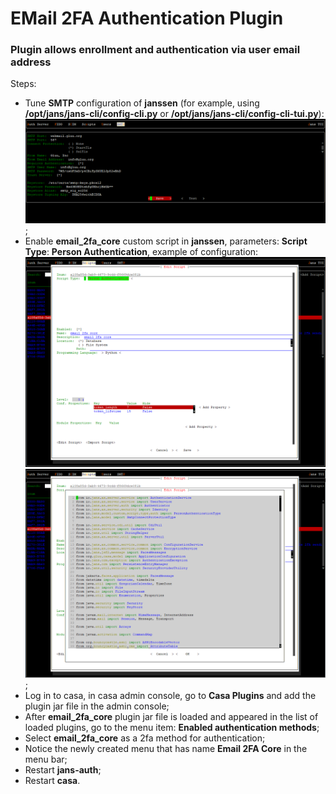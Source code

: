 # EMail 2FA Authentication Plugin
### Plugin allows enrollment and authentication via user email address
Steps:  
- Tune **SMTP** configuration of **janssen** (for example, using **/opt/jans/jans-cli/config-cli.py** or **/opt/jans/jans-cli/config-cli-tui.py**):  
![SMTP Tuning](./img/01.smtp.png)  
;
- Enable **email_2fa_core** custom script in **janssen**, parameters: **Script Type**: **Person Authentication**, example of configuration:  
![email_2fa_core script](./img/02.script.png)  
![email_2fa_core jython](./img/03.script.png)  
;
- Log in to casa, in casa admin console, go to **Casa Plugins** and add the plugin jar file in the admin console;
- After **email_2fa_core** plugin jar file is loaded and appeared in the list of loaded plugins, go to the menu item: **Enabled authentication methods**;
- Select **email_2fa_core** as a 2fa method for authentication;
- Notice the newly created menu that has name **Email 2FA Core** in the menu bar;
- Restart **jans-auth**;
- Restart **casa**.
